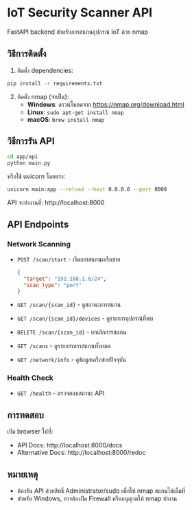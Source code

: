 # IoT Security Scanner API

FastAPI backend สำหรับการสแกนอุปกรณ์ IoT ด้วย nmap

## วิธีการติดตั้ง

1. ติดตั้ง dependencies:
```bash
pip install -r requirements.txt
```

2. ติดตั้ง nmap (จำเป็น):
   - **Windows**: ดาวน์โหลดจาก https://nmap.org/download.html
   - **Linux**: `sudo apt-get install nmap`
   - **macOS**: `brew install nmap`

## วิธีการรัน API

```bash
cd app/api
python main.py
```

หรือใช้ uvicorn โดยตรง:
```bash
uvicorn main:app --reload --host 0.0.0.0 --port 8000
```

API จะทำงานที่: http://localhost:8000

## API Endpoints

### Network Scanning

- `POST /scan/start` - เริ่มการสแกนเครือข่าย
  ```json
  {
    "target": "192.168.1.0/24",
    "scan_type": "port"
  }
  ```

- `GET /scan/{scan_id}` - ดูสถานะการสแกน
- `GET /scan/{scan_id}/devices` - ดูรายการอุปกรณ์ที่พบ
- `DELETE /scan/{scan_id}` - ยกเลิกการสแกน
- `GET /scans` - ดูรายการการสแกนทั้งหมด
- `GET /network/info` - ดูข้อมูลเครือข่ายปัจจุบัน

### Health Check

- `GET /health` - ตรวจสอบสถานะ API

## การทดสอบ

เปิด browser ไปที่:
- API Docs: http://localhost:8000/docs
- Alternative Docs: http://localhost:8000/redoc

## หมายเหตุ

- ต้องรัน API ด้วยสิทธิ์ Administrator/sudo เพื่อให้ nmap สแกนได้เต็มที่
- สำหรับ Windows, อาจต้องปิด Firewall หรืออนุญาตให้ nmap ทำงาน
